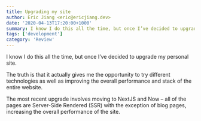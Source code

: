```yaml
---
title: Upgrading my site
author: Eric Jiang <eric@ericjiang.dev>
date: '2020-04-13T17:20:00+1000'
summary: I know I do this all the time, but once I’ve decided to upgrade my personal site.
tags: ['development']
category: 'Review'
---
```


I know I do this all the time, but once I’ve decided to upgrade my personal site.

The truth is that it actually gives me the opportunity to try different technologies as well as improving the overall performance and stack of the entire website.

The most recent upgrade involves moving to NextJS and Now – all of the pages are Server-Side Rendered (SSR) with the exception of blog pages, increasing the overall performance of the site.
